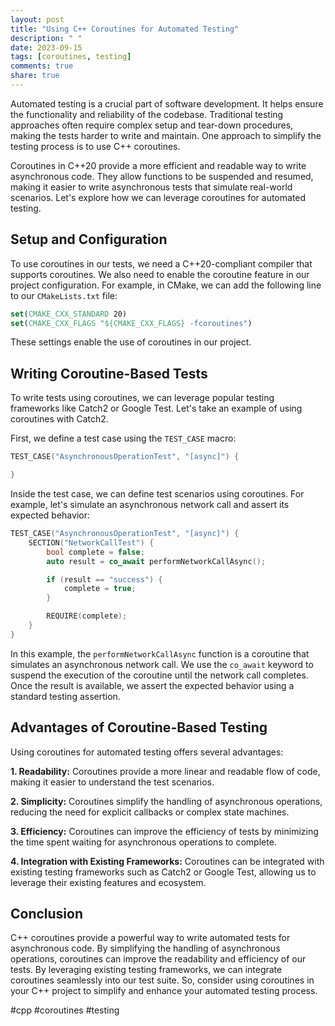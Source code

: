 ```yaml
---
layout: post
title: "Using C++ Coroutines for Automated Testing"
description: " "
date: 2023-09-15
tags: [coroutines, testing]
comments: true
share: true
---
```


Automated testing is a crucial part of software development. It helps ensure the functionality and reliability of the codebase. Traditional testing approaches often require complex setup and tear-down procedures, making the tests harder to write and maintain. One approach to simplify the testing process is to use C++ coroutines.

Coroutines in C++20 provide a more efficient and readable way to write asynchronous code. They allow functions to be suspended and resumed, making it easier to write asynchronous tests that simulate real-world scenarios. Let's explore how we can leverage coroutines for automated testing.

## Setup and Configuration

To use coroutines in our tests, we need a C++20-compliant compiler that supports coroutines. We also need to enable the coroutine feature in our project configuration. For example, in CMake, we can add the following line to our `CMakeLists.txt` file:

```cmake
set(CMAKE_CXX_STANDARD 20)
set(CMAKE_CXX_FLAGS "${CMAKE_CXX_FLAGS} -fcoroutines")
```

These settings enable the use of coroutines in our project.

## Writing Coroutine-Based Tests

To write tests using coroutines, we can leverage popular testing frameworks like Catch2 or Google Test. Let's take an example of using coroutines with Catch2.

First, we define a test case using the `TEST_CASE` macro:

```cpp
TEST_CASE("AsynchronousOperationTest", "[async]") {

}
```

Inside the test case, we can define test scenarios using coroutines. For example, let's simulate an asynchronous network call and assert its expected behavior:

```cpp
TEST_CASE("AsynchronousOperationTest", "[async]") {
    SECTION("NetworkCallTest") {
        bool complete = false;
        auto result = co_await performNetworkCallAsync();

        if (result == "success") {
            complete = true;
        }

        REQUIRE(complete);
    }
}
```

In this example, the `performNetworkCallAsync` function is a coroutine that simulates an asynchronous network call. We use the `co_await` keyword to suspend the execution of the coroutine until the network call completes. Once the result is available, we assert the expected behavior using a standard testing assertion.

## Advantages of Coroutine-Based Testing

Using coroutines for automated testing offers several advantages:

**1. Readability:** Coroutines provide a more linear and readable flow of code, making it easier to understand the test scenarios.

**2. Simplicity:** Coroutines simplify the handling of asynchronous operations, reducing the need for explicit callbacks or complex state machines.

**3. Efficiency:** Coroutines can improve the efficiency of tests by minimizing the time spent waiting for asynchronous operations to complete.

**4. Integration with Existing Frameworks:** Coroutines can be integrated with existing testing frameworks such as Catch2 or Google Test, allowing us to leverage their existing features and ecosystem.

## Conclusion

C++ coroutines provide a powerful way to write automated tests for asynchronous code. By simplifying the handling of asynchronous operations, coroutines can improve the readability and efficiency of our tests. By leveraging existing testing frameworks, we can integrate coroutines seamlessly into our test suite. So, consider using coroutines in your C++ project to simplify and enhance your automated testing process.

#cpp #coroutines #testing